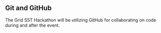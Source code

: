 ## Git and GitHub

The Grid SST Hackathon will be utilizing GitHub for collaborating on code during and after the event. 